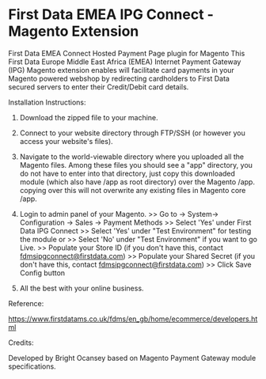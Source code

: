 # First Data EMEA IPG Connect - Magento Extension
First Data EMEA Connect Hosted Payment Page plugin for Magento
This First Data Europe Middle East Africa (EMEA) Internet Payment Gateway (IPG) Magento extension enables 
will facilitate card payments in your Magento powered webshop by redirecting cardholders to First Data secured servers to enter their Credit/Debit card details.

Installation Instructions:

1. Download the zipped file to your machine.
2. Connect to your website directory through FTP/SSH (or however you access your website's files).
3. Navigate to the world-viewable directory where you uploaded all the Magento files. Among these files you should see a "app" directory, you do not have to enter into that directory, 
just copy this downloaded module (which also have /app as root directory) over the Magento /app.
copying over this will not overwrite any existing files in Magento core /app.

4. Login to admin panel of your Magento. 
		>> Go to -> System-> Configuration -> Sales -> Payment Methods
			>> Select 'Yes' under First Data IPG Connect 
				>> Select 'Yes' under "Test Environment" for testing the module or 
					>> Select 'No'  under "Test Environment" if you want to go Live.
		>> Populate your Store ID (if you don't have this, contact fdmsipgconnect@firstdata.com)
		>> Populate your Shared Secret (if you don't have this, contact fdmsipgconnect@firstdata.com)
		>> Click Save Config button


5. All the best with your online business.

Reference:

https://www.firstdatams.co.uk/fdms/en_gb/home/ecommerce/developers.html

Credits:

Developed by Bright Ocansey based on Magento Payment Gateway module specifications.
